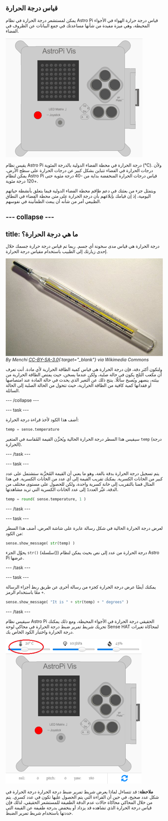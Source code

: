 ## قياس درجة الحرارة

يمكن لمستشعر درجة الحرارة في نظام Astro Pi قياس درجة حرارة الهواء في الأجواء المحيطة، وهي ميزة مفيدة من شأنها مساعدتك في جمع البيانات عن الظروف في الفضاء.

![رسالة درجة الحرارة](images/degrees-message.gif)

يقيس نظام Astro Pi درجة الحرارة في محطة الفضاء الدولية بالدرجة المئوية (&deg;C). ولأن درجات الحرارة في الفضاء تتباين بشكل كبير عن درجات الحرارة على سطح الأرض، يمكن لنظام Astro Pi قياس درجات الحرارة المنخفضة بداية من -40 درجة مئوية حتى +120 درجة مئوية.

ويتمثل جزء من بعثتك في دعم طاقم محطة الفضاء الدولية فيما يتعلق بأنشطة حياتهم اليومية، إذ إن قيامك بإبلاغهم بأن درجة الحرارة على متن محطة الفضاء في النطاق الطبيعي أمر من شأنه أن يبعث الطمأنينة في نفوسهم.

--- collapse ---
---
title: ما هي درجة الحرارة؟
---
درجة الحرارة هي قياس مدى سخونة أي جسم. ربما تم قياس درجة حرارة جسمك خلال إحدى زيارتك إلى الطبيب باستخدام مقياس درجة الحرارة.

![مقياس درجة الحرارة](images/thermometer.JPG) *By Menchi [CC-BY-SA-3.0](http://creativecommons.org/licenses/by-sa/3.0/){:target="_blank"} via Wikimedia Commons*

ولنكون أكثر دقة، فإن درجة الحرارة هي قياس كمية الطاقة الحرارية لأي مادة. أنت تعرف أن مكعب الثلج يكون في حالة صلبة، ولكن عندما يسخن، حيث يمتص الطاقة الحرارية من بيئته، ينصهر ويُصبح سائلًا. ينتج ذلك عن التغير الذي يحدث في حالة المادة عند امتصاصها أو فقدانها كمية كافية من الطاقة الحرارية، حيث تتحول من الحالة الصلبة إلى الحالة السائلة.

--- /collapse ---

--- task ---

أضف هذا الكود لأخذ قراءة درجة الحرارة:

```python
temp = sense.temperature
```

سيقيس هذا السطر درجة الحرارة الحالية ويُخزِّن القيمة المُقاسة في المتغير `temp` (درجة الحرارة).

--- /task ---

--- task ---

يتم تسجيل درجة الحرارة بدقة بالغة، وهو ما يعني أن القيمة المُخزَّنة ستشتمل على عدد كبير من الخانات الكسرية. يمكنك تقريب القيمة إلى أي عدد من الخانات الكسرية. في هذا المثال قمنا بالتقريب إلى خانة كسرية واحدة، ولكن للحصول على مستوى مختلف من الدقة، غيِّر العدد`1` إلى عدد الخانات الكسرية التي تريد مشاهدتها.

```python
temp = round( sense.temperature, 1 )
```

--- /task ---

--- task ---

لعرض درجة الحرارة الحالية في شكل رسالة عابرة على شاشة العرض، أضف هذا السطر من الكود:

```python
sense.show_message( str(temp) )
```

يحوِّل الجزء `str()` (سلسلة()) درجة الحرارة من عدد إلى نص بحيث يمكن لنظام Astro Pi عرضها.

--- /task ---

--- task ---

يمكنك أيضًا عرض درجة الحرارة كجزء من رسالة أخرى عن طريق ربط أجزاء الرسالة معًا باستخدام الرمز `+`.

```python
sense.show_message( "It is " + str(temp) + " degrees" )
```

--- /task ---

سيقيس نظام Astro Pi الحقيقي درجة الحرارة في الأجواء المحيطة، ومع ذلك يمكنك تحريك شريط تمرير ضبط درجة الحرارة في محاكي لوحة Sense HAT لمحاكاة تغيرات درجة الحرارة واختبار الكود الخاص بك.

![شريط تمرير ضبط درجة الحرارة](images/temperature-slider.png)

**ملاحظة:** قد تتساءل لماذا يعرض شريط تمرير ضبط درجة الحرارة درجة الحرارة في شكل عدد صحيح، في حين أن القراءة التي يتم الحصول عليها تكون في عدد كسري. يتم من خلال المحاكي محاكاة حالات عدم الدقة الطفيفة للمستشعر الحقيقي، لذلك فإن قياس درجة الحرارة الذي تشاهده قد يزداد أو ينخفض بدرجة طفيفة عن القيمة التي حددتها باستخدام شريط تمرير الضبط.